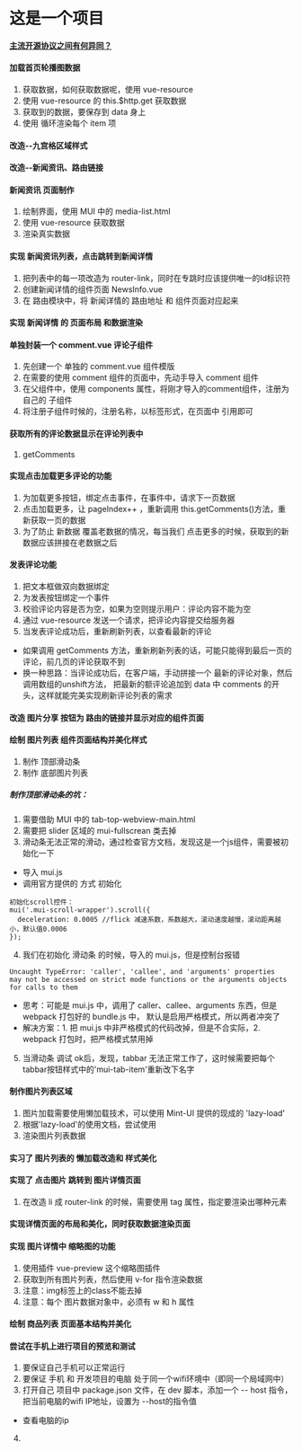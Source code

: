 # 这是一个项目

#### [主流开源协议之间有何异同？](https://www.zhihu.com/question/19568896)

#### 加载首页轮播图数据
1. 获取数据，如何获取数据呢，使用 vue-resource
2. 使用 vue-resource 的 this.$http.get 获取数据
3. 获取到的数据，要保存到 data 身上
4. 使用  循环渲染每个 item 项

#### 改造--九宫格区域样式

#### 改造--新闻资讯、路由链接

#### 新闻资讯 页面制作
1. 绘制界面，使用 MUI 中的 media-list.html
2. 使用 vue-resource 获取数据
3. 渲染真实数据

#### 实现 新闻资讯列表，点击跳转到新闻详情
1. 把列表中的每一项改造为 router-link，同时在专跳时应该提供唯一的Id标识符
2. 创建新闻详情的组件页面 NewsInfo.vue
3. 在 路由模块中，将 新闻详情的 路由地址 和 组件页面对应起来

#### 实现 新闻详情 的 页面布局 和数据渲染


#### 单独封装一个 comment.vue 评论子组件
1. 先创建一个 单独的 comment.vue 组件模版
2. 在需要的使用 comment 组件的页面中，先动手导入 comment 组件
3. 在父组件中，使用 components 属性，将刚才导入的comment组件，注册为自己的 子组件
4. 将注册子组件时候的，注册名称，以标签形式，在页面中 引用即可

#### 获取所有的评论数据显示在评论列表中
1. getComments

#### 实现点击加载更多评论的功能
1. 为加载更多按钮，绑定点击事件，在事件中，请求下一页数据
2. 点击加载更多，让 pageIndex++ ，重新调用 this.getComments()方法，重新获取一页的数据
3. 为了防止 新数据 覆盖老数据的情况，每当我们 点击更多的时候，获取到的新数据应该拼接在老数据之后


#### 发表评论功能
1. 把文本框做双向数据绑定
2. 为发表按钮绑定一个事件
3. 校验评论内容是否为空，如果为空则提示用户：评论内容不能为空
4. 通过 vue-resource 发送一个请求，把评论内容提交给服务器
5. 当发表评论成功后，重新刷新列表，以查看最新的评论
 + 如果调用 getComments 方法，重新刷新列表的话，可能只能得到最后一页的评论，前几页的评论获取不到
 + 换一种思路：当评论成功后，在客户端，手动拼接一个 最新的评论对象，然后调用数组的unshift方法，
 把最新的额评论追加到 data 中 comments 的开头，这样就能完美实现刷新评论列表的需求
 
 #### 改造 图片分享 按钮为 路由的链接并显示对应的组件页面
 
 #### 绘制 图片列表 组件页面结构并美化样式
 1. 制作 顶部滑动条
 2. 制作 底部图片列表
 ##### 制作顶部滑动条的坑：
 1. 需要借助 MUI 中的 tab-top-webview-main.html
 2. 需要把 slider 区域的 mui-fullscrean 类去掉
 3. 滑动条无法正常的滑动，通过检查官方文档，发现这是一个js组件，需要被初始化一下
  + 导入 mui.js
  + 调用官方提供的 方式 初始化
  ```
  初始化scroll控件：
  mui('.mui-scroll-wrapper').scroll({
  	deceleration: 0.0005 //flick 减速系数，系数越大，滚动速度越慢，滚动距离越小，默认值0.0006
  });
  ```
  
 4. 我们在初始化 滑动条 的时候，导入的 mui.js，但是控制台报错
 
 ```
 Uncaught TypeError: 'caller', 'callee', and 'arguments' properties 
 may not be accessed on strict mode functions or the arguments objects for calls to them
 ```
  + 思考：可能是 mui.js 中，调用了 caller、callee、arguments 东西，但是 webpack 打包好的 bundle.js 中，
  默认是启用严格模式，所以两者冲突了
  + 解决方案：1. 把 mui.js 中非严格模式的代码改掉，但是不合实际，2. webpack 打包时，把严格模式禁用掉
 5. 当滑动条 调试 ok后，发现，tabbar 无法正常工作了，这时候需要把每个tabbar按钮样式中的'mui-tab-item'重新改下名字
 
 
 #### 制作图片列表区域
 1. 图片加载需要使用懒加载技术，可以使用 Mint-UI 提供的现成的 'lazy-load'
 2. 根据'lazy-load'的使用文档，尝试使用
 3. 渲染图片列表数据
 
 #### 实习了 图片列表的 懒加载改造和 样式美化
 
 #### 实现了 点击图片 跳转到 图片详情页面
 1. 在改造 li 成 router-link 的时候，需要使用 tag 属性，指定要渲染出哪种元素
 
 #### 实现详情页面的布局和美化，同时获取数据渲染页面
 
 #### 实现 图片详情中 缩略图的功能
 1. 使用插件 vue-preview 这个缩略图插件
 2. 获取到所有图片列表，然后使用 v-for 指令渲染数据
 3. 注意：img标签上的class不能去掉
 4. 注意：每个 图片数据对象中，必须有 w 和 h 属性
 
 #### 绘制 商品列表 页面基本结构并美化
 
 
 #### 尝试在手机上进行项目的预览和测试
 1. 要保证自己手机可以正常运行
 2. 要保证 手机 和 开发项目的电脑 处于同一个wifi环境中（即同一个局域网中）
 3. 打开自己 项目中 package.json 文件，在 dev 脚本，添加一个 -- host 指令，把当前电脑的wifi IP地址，设置为 --host的指令值
  + 查看电脑的ip
 4. 
 
